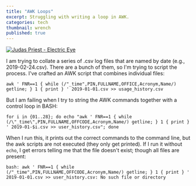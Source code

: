 ```yaml
---
title: "AWK Loops"
excerpt: Struggling with writing a loop in AWK. 
categories: tech
thumbnail: wrench
published: true
---
```


[![Judas Priest - Electric Eye](https://img.youtube.com/vi/EQ96oEwYrE8/0.jpg)](https://www.youtube.com/watch?v=EQ96oEwYrE8)







I am trying to collate a series of .csv log files that are named by date (e.g., 2019-02-24.csv). There are a bunch of them, so I'm trying to script the process. I've crafted an AWK script that combines individual files: 

```
awk ' FNR==1 { while (/"_time",PIN,FULLNAME,OFFICE,Acronym,Name/) getline; } 1 { print } ' 2019-01-01.csv >> usage_history.csv
```

But I am failing when I try to string the AWK commands together with a control loop in BASH:

```
for i in {01..28}; do echo "awk ' FNR==1 { while (/\"_time\",PIN,FULLNAME,OFFCODE,Acronym,Name/) getline; } 1 { print } ' 2019-01-$i.csv >> user_history.csv"; done
```

When I run this, it prints out the correct commands to the command line, but the awk scripts are not executed (they only get printed). If I run it without `echo`, I get errors telling me that the file doesn't exist; though all files are present: 

```
bash: awk ' FNR==1 { while (/"_time",PIN,FULLNAME,OFFCODE,Acronym,Name/) getline; } 1 { print } ' 2019-01-01.csv >> user_history.csv: No such file or directory
```


